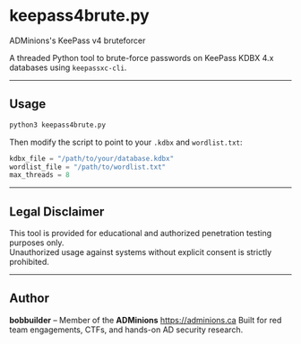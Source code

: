 # keepass4brute.py

ADMinions's KeePass v4 bruteforcer

A threaded Python tool to brute-force passwords on KeePass KDBX 4.x databases using `keepassxc-cli`.

---

## Usage

```bash
python3 keepass4brute.py
```

Then modify the script to point to your `.kdbx` and `wordlist.txt`:
```python
kdbx_file = "/path/to/your/database.kdbx"
wordlist_file = "/path/to/wordlist.txt"
max_threads = 8
```

---

## Legal Disclaimer

This tool is provided for educational and authorized penetration testing purposes only.  
Unauthorized usage against systems without explicit consent is strictly prohibited.

---

## Author

**bobbuilder** – Member of the **ADMinions** https://adminions.ca 
Built for red team engagements, CTFs, and hands-on AD security research.

